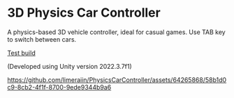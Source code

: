 # 3D Physics Car Controller

A physics-based 3D vehicle controller, ideal for casual games. Use TAB key to switch between cars.

[Test build](https://limeraiin.github.io/Physics-Car-Controller-Unity3D/)

(Developed using Unity version 2022.3.7f1)



https://github.com/limeraiin/PhysicsCarController/assets/64265868/58b1d0c9-8cb2-4f1f-8700-9ede9344b9a6

